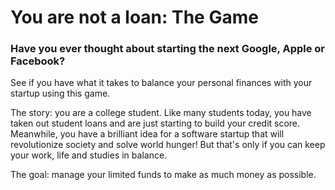 # You are not a loan: The Game
### Have you ever thought about starting the next Google, Apple or Facebook?

See if you have what it takes to balance your personal finances with your startup using this game.

The story: you are a college student. Like many students today, you have taken out student loans and are just starting to build your credit score. Meanwhile, you have a brilliant idea for a software startup that will revolutionize society and solve world hunger! But that's only if you can keep your work, life and studies in balance.

The goal: manage your limited funds to make as much money as possible.

